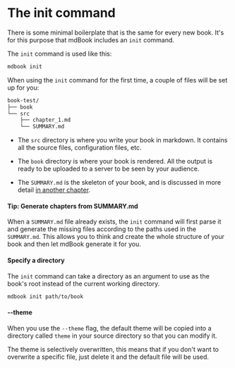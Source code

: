# The init command

There is some minimal boilerplate that is the same for every new book. It's for
this purpose that mdBook includes an `init` command.

The `init` command is used like this:

```bash
mdbook init
```

When using the `init` command for the first time, a couple of files will be set
up for you:
```bash
book-test/
├── book
└── src
    ├── chapter_1.md
    └── SUMMARY.md
```

- The `src` directory is where you write your book in markdown. It contains all
  the source files, configuration files, etc.

- The `book` directory is where your book is rendered. All the output is ready
  to be uploaded to a server to be seen by your audience.

- The `SUMMARY.md` is the skeleton of your
  book, and is discussed in more detail [in another
  chapter](../format/summary.md).

#### Tip: Generate chapters from SUMMARY.md

When a `SUMMARY.md` file already exists, the `init` command will first parse it
and generate the missing files according to the paths used in the `SUMMARY.md`.
This allows you to think and create the whole structure of your book and then
let mdBook generate it for you.

#### Specify a directory

The `init` command can take a directory as an argument to use as the book's root
instead of the current working directory.

```bash
mdbook init path/to/book
```

#### --theme

When you use the `--theme` flag, the default theme will be copied into a
directory called `theme` in your source directory so that you can modify it.

The theme is selectively overwritten, this means that if you don't want to
overwrite a specific file, just delete it and the default file will be used.
